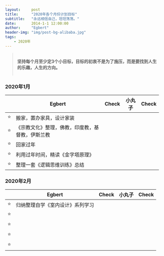 ```yaml
---
layout:     post
title:      "2020年各个月份计划目标"
subtitle:   "永远相信自己，坦坦荡荡。"
date:       2014-1-1 12:00:00
author:     "Egbert"
header-img: "img/post-bg-alibaba.jpg"
tags:
    - 2020年
---
```




> 
> <br/>__坚持每个月至少定3个小目标，目标的初衷不是为了施压，而是要找到人生的乐趣，人生的方向。__<br/><br/>
> 

### 2020年1月

|     | Egbert                                           | Check | 小丸子 | Check |
| --- | ------------------------------------------------ | ----- | ------ | ----- |
| ⭐️  | 搬家，置办家具，设计家装                         |       |        |       |
| ⭐️  | 《宗教文化》整理，佛教，印度教，基督教，伊斯兰教 |       |        |       |
| ⭐️  | 回家过年                                         |       |        |       |
| ⭐️  | 利用过年时间，精读《金字塔原理》                 |       |        |       |
| ⭐️  | 整理一套《逻辑思维训练》总结                     |       |        |       |



### 2020年2月

|     | Egbert                           | Check | 小丸子 | Check |
| --- | -------------------------------- | ----- | ------ | ----- |
| ⭐️  | 归纳整理自学《室内设计》系列学习 |       |        |       |
| ⭐️  |                                  |       |        |       |
| ⭐️  |                                  |       |        |       |
| ⭐️  |                                  |       |        |       |
| ⭐️  |                                  |       |        |       |

